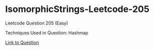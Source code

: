 # IsomorphicStrings-Leetcode-205

Leetcode Question 205 (Easy)

Techniques Used in Question: 
Hashmap

[Link to Question](https://leetcode.com/problems/isomorphic-strings/)
